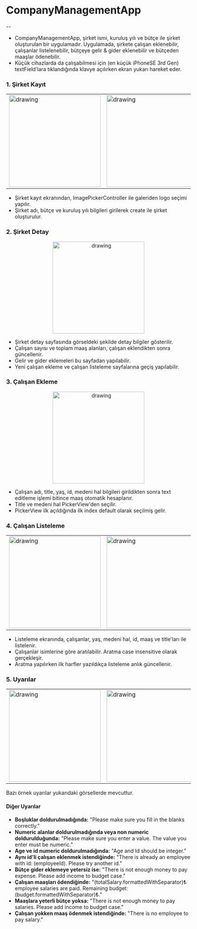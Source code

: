 
# CompanyManagementApp
--

- CompanyManagementApp, şirket ismi, kuruluş yılı ve bütçe ile şirket oluşturulan bir uygulamadır. Uygulamada, şirkete çalışan eklenebilir, çalışanlar listelenebilir, bütçeye gelir & gider eklenebilir ve bütçeden maaşlar ödenebilir.
- Küçük cihazlarda da çalışabilmesi için (en küçük iPhoneSE 3rd Gen) textField'lara tıklandığında klavye açılırken ekran yukarı hareket eder.

### 1. Şirket Kayıt
<div align="center">
<table>
<tr>
<td><img src="https://user-images.githubusercontent.com/96587699/202916045-f55b2bb0-9fb4-4468-8321-4629deec41d7.png" alt="drawing" width="250"/></td>  
<td><img src="https://user-images.githubusercontent.com/96587699/202916051-8696f399-18ce-4c2e-a698-ff6ceda6b578.png" alt="drawing" width="250"/></td>  
<td><img src="https://user-images.githubusercontent.com/96587699/202916053-d3333e01-2422-4665-beda-d83fc30a1162.png" alt="drawing" width="250"/></td>  
</tr>
</table>
</div>

- Şirket kayıt ekranından, ImagePickerController ile galeriden logo seçimi yapılır.
- Şirket adı, bütçe ve kuruluş yılı bilgileri girilerek create ile şirket oluşturulur.

### 2. Şirket Detay
<div align="center">
<td><img src="https://user-images.githubusercontent.com/96587699/202916054-43afbb67-8784-431e-b302-79cebd6a0d5e.png" alt="drawing" width="250"/></td>  
</div>

- Şirket detay sayfasında görseldeki şekilde detay bilgiler gösterilir.
- Çalışan sayısı ve toplam maaş alanları, çalışan eklendikten sonra güncellenir.
- Gelir ve gider eklemeleri bu sayfadan yapılabilir.
- Yeni çalışan ekleme ve çalışan listeleme sayfalarına geçiş yapılabilir.

### 3. Çalışan Ekleme
<div align="center">
<td><img src="https://user-images.githubusercontent.com/96587699/202916091-63d92330-2513-419a-a27f-8e10b38c617d.png" alt="drawing" width="250"/></td>  
</div>

- Çalışan adı, title, yaş, id, medeni hal bilgileri girildikten sonra text editleme işlemi bitince maaş otomatik hesaplanır.
- Title ve medeni hal PickerView'den seçilir. 
- PickerView ilk açıldığında ilk index default olarak seçilmiş gelir.

### 4. Çalışan Listeleme
<div align="center">
<table>
<tr>
<td><img src="https://user-images.githubusercontent.com/96587699/202916064-826f03f6-f997-4d9e-8112-40127a19ee25.png" alt="drawing" width="250"/></td>  
<td><img src="https://user-images.githubusercontent.com/96587699/202916065-a03ff0d7-910d-4479-81d0-9e4fad7892d4.png" alt="drawing" width="250"/></td>  
</tr>
</table>
</div>

- Listeleme ekranında, çalışanlar, yaş, medeni hal, id, maaş ve title'ları ile listelenir.
- Çalışanlar isimlerine göre aratılabilir. Aratma case insensitive olarak gerçekleşir.
- Aratma yapılırken ilk harfler yazıldıkça listeleme anlık güncellenir.

### 5. Uyarılar
<div align="center">
<table>
<tr>
<td><img src="https://user-images.githubusercontent.com/96587699/202916069-8f05766a-22ea-416e-b586-756981d31e71.png" alt="drawing" width="250"/></td>   
<td><img src="https://user-images.githubusercontent.com/96587699/202916138-69e1fb21-1dbe-48e0-b2b3-065cc4f5459a.png" alt="drawing" width="250"/></td>  
<td><img src="https://user-images.githubusercontent.com/96587699/202916142-8120238d-4d99-4baf-901c-28eea397b443.png" alt="drawing" width="250"/></td>  
</tr>
</table>
</div>

Bazı örnek uyarılar yukarıdaki görsellerde mevcuttur.
#### Diğer Uyarılar
- **Boşluklar doldurulmadığında:** "Please make sure you fill in the blanks correctly."
- **Numeric alanlar doldurulmadığında veya non numeric doldurulduğunda:** "Please make sure you enter a value. The value you enter must be numeric."
- **Age ve id numeric doldurulmadığında:** "Age and Id should be integer." 
- **Aynı id'li çalışan eklenmek istendiğinde:** "There is already an employee with id: \(employeeId). Please try another id."
- **Bütçe gider eklemeye yetersiz ise:** "There is not enough money to pay expense. Please add income to budget case."
- **Çalışan maaşları ödendiğinde:** "\(totalSalary.formattedWithSeparator)₺ employee salaries are paid. Remaining budget: \(budget.formattedWithSeparator)₺."
- **Maaşlara yeterli bütçe yoksa:** "There is not enough money to pay salaries. Please add income to budget case."
- **Çalışan yokken maaş ödenmek istendiğinde:** "There is no employee to pay salary."

